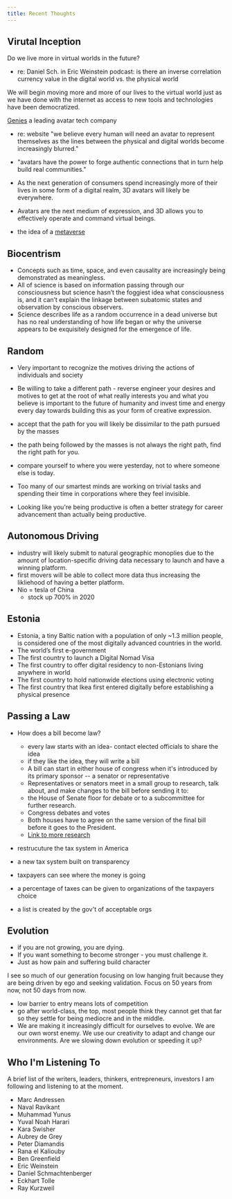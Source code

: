 ```yaml
---
title: Recent Thoughts
---
```


## Virutal Inception

Do we live more in virtual worlds in the future?
- re: Daniel Sch. in Eric Weinstein podcast: is there an inverse correlation currency value in the digital world vs. the physical world

We will begin moving more and more of our lives to the virtual world just as we have done with the internet as access to new tools and technologies have been democratized. 

[Genies](https://www.genies.com/) a leading avatar tech company
- re: website "we believe every human will need an avatar to represent themselves as the lines between the physical and digital worlds become increasingly blurred."
- "avatars have the power to forge authentic connections that in turn help build real communities."
- As the next generation of consumers spend increasingly more of their lives in some form of a digital realm, 3D avatars will likely be everywhere.
- Avatars are the next medium of expression, and 3D allows you to effectively operate and command virtual beings.

- the idea of a [metaverse](https://en.wikipedia.org/wiki/Metaverse)

## Biocentrism
- Concepts such as time, space, and even causality are increasingly being demonstrated as meaningless.
- All of science is based on information passing through our consciousness but science hasn’t the foggiest idea what consciousness is, and it can’t explain the linkage between subatomic states and observation by conscious observers. 
- Science describes life as a random occurrence in a dead universe but has no real understanding of how life began or why the universe appears to be exquisitely designed for the emergence of life.

## Random
- Very important to recognize the motives driving the actions of individuals and society
- Be willing to take a different path - reverse engineer your desires and motives to get at the root of what really interests you and what you believe is important to the future of humanity and invest time and energy every day towards building this as your form of creative expression. 
- accept that the path for you will likely be dissimilar to the path pursued by the masses
- the path being followed by the masses is not always the right path, find the right path for you. 
- compare yourself to where you were yesterday, not to where someone else is today. 

- Too many of our smartest minds are working on trivial tasks and spending their time in corporations where they feel invisible.
- Looking like you're being productive is often a better strategy for career advancement than actually being productive.

## Autonomous Driving
-  industry will likely submit to natural geographic monoplies due to the amount of location-specific driving data necessary to launch and have a winning platform. 
- first movers will be able to collect more data thus increasing the likliehood of having a better platform. 
- Nio = tesla of China
	- stock up 700% in 2020
	
## Estonia
- Estonia, a tiny Baltic nation with a population of only ~1.3 million people, is considered one of the most digitally advanced countries in the world.
- The world’s first e-government
- The first country to launch a Digital Nomad Visa
- The first country to offer digital residency to non-Estonians living anywhere in world
- The first country to hold nationwide elections using electronic voting 
- The first country that Ikea first entered digitally before establishing a physical presence

## Passing a Law

- How does a bill become law? 
	- every law starts with an idea- contact elected officials to share the idea
	- if they like the idea, they will write a bill
	- A bill can start in either house of congress when it's introduced by its primary sponsor -- a senator or representative 
	- Representatives or senators meet in a small group to research, talk about, and make changes to the bill before sending it to: 
	- the House of Senate floor for debate or to a subcommittee for further research. 
	- Congress debates and votes
	- Both houses have to agree on the same version of the final bill before it goes to the President. 
	- [Link to more research](http://www.nationalmodelcongress.org/uploads/2/6/7/3/26736439/nmc_bill_writing_guide.pdf)

- restrucuture the tax system in America
- a new tax system built on transparency
- taxpayers can see where the money is going 
- a percentage of taxes can be given to organizations of the taxpayers choice
- a list is created by the gov't of acceptable orgs


## Evolution

- if you are not growing, you are dying. 
- If you want something to become stronger - you must challenge it. 
- Just as how pain and suffering build character 

I see so much of our generation focusing on low hanging fruit because they are being driven by ego and seeking validation. Focus on 50 years from now, not 50 days from now. 
	
  - low barrier to entry means lots of competition 
  - go after world-class, the top, most people think they cannot get that far so they settle for being mediocre and in the middle.
  - We are making it increasingly difficult for ourselves to evolve. We are our own worst enemy. We use our creativity to adapt and change our environments. Are we slowing down evolution or speeding it up? 

## Who I'm Listening To

A brief list of the writers, leaders, thinkers, entrepreneurs, investors I am following and listening to at the moment. 

- Marc Andressen 
- Naval Ravikant
- Muhammad Yunus
- Yuval Noah Harari
- Kara Swisher
- Aubrey de Grey
- Peter Diamandis
- Rana el Kaliouby
- Ben Greenfield
- Eric Weinstein
- Daniel Schmachtenberger
- Eckhart Tolle
- Ray Kurzweil

